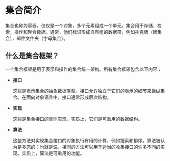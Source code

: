 # 集合简介
集合也称为容器，仅仅是一个对象，多个元素组成一个单元。集合用于存储，检索，操作和聚合数据。通常，他们标识形成自然组的数据项，例如扑克牌（牌集合），邮件文件夹（字母集合）。

## 什么是集合框架？
一个集合框架是用于表示和操作的集合统一架构。所有集合框架包含以下内容：
- **接口**
    
    这些是表示集合的抽象数据类型。接口允许独立于它们的表示的细节来操纵集合。在面向对象语言中，接口通常形成层次结构。
- **实现**

    这些是集合接口的具体实现。实质上，它们是可重用的数据结构。
- **算法**
    
    这些方法对实现集合接口的对象执行有用的计算，例如搜索和排序。算法被认为是多态的：也就是说，相同的方法可以用于适当的收集接口的许多不同的实现。实质上，算法是可重用的功能。